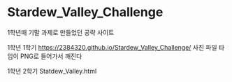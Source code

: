 # Stardew_Valley_Challenge
1학년때 기말 과제로 만들었던 공략 사이트

1학년 1학기
https://2384320.github.io/Stardew_Valley_Challenge/
사진 파일 타입이 PNG로 들어가서 깨진다

1학년 2학기
Statdew_Valley.html
